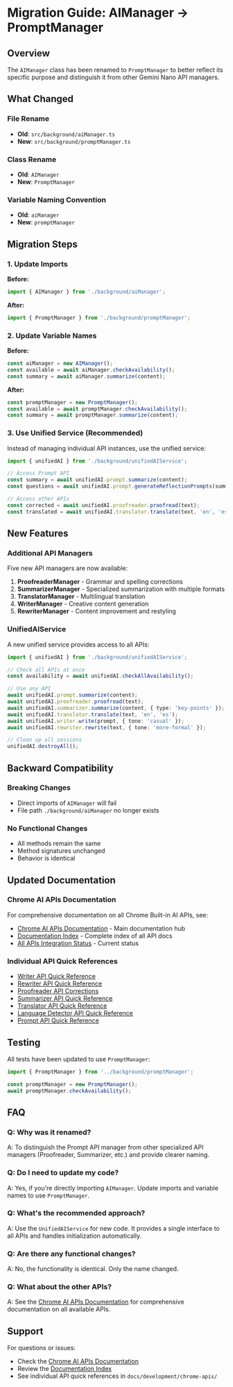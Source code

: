 # Migration Guide: AIManager → PromptManager

## Overview

The `AIManager` class has been renamed to `PromptManager` to better reflect its specific purpose and distinguish it from other Gemini Nano API managers.

## What Changed

### File Rename

- **Old**: `src/background/aiManager.ts`
- **New**: `src/background/promptManager.ts`

### Class Rename

- **Old**: `AIManager`
- **New**: `PromptManager`

### Variable Naming Convention

- **Old**: `aiManager`
- **New**: `promptManager`

## Migration Steps

### 1. Update Imports

**Before:**

```typescript
import { AIManager } from './background/aiManager';
```

**After:**

```typescript
import { PromptManager } from './background/promptManager';
```

### 2. Update Variable Names

**Before:**

```typescript
const aiManager = new AIManager();
const available = await aiManager.checkAvailability();
const summary = await aiManager.summarize(content);
```

**After:**

```typescript
const promptManager = new PromptManager();
const available = await promptManager.checkAvailability();
const summary = await promptManager.summarize(content);
```

### 3. Use Unified Service (Recommended)

Instead of managing individual API instances, use the unified service:

```typescript
import { unifiedAI } from './background/unifiedAIService';

// Access Prompt API
const summary = await unifiedAI.prompt.summarize(content);
const questions = await unifiedAI.prompt.generateReflectionPrompts(summary);

// Access other APIs
const corrected = await unifiedAI.proofreader.proofread(text);
const translated = await unifiedAI.translator.translate(text, 'en', 'es');
```

## New Features

### Additional API Managers

Five new API managers are now available:

1. **ProofreaderManager** - Grammar and spelling corrections
2. **SummarizerManager** - Specialized summarization with multiple formats
3. **TranslatorManager** - Multilingual translation
4. **WriterManager** - Creative content generation
5. **RewriterManager** - Content improvement and restyling

### UnifiedAIService

A new unified service provides access to all APIs:

```typescript
import { unifiedAI } from './background/unifiedAIService';

// Check all APIs at once
const availability = await unifiedAI.checkAllAvailability();

// Use any API
await unifiedAI.prompt.summarize(content);
await unifiedAI.proofreader.proofread(text);
await unifiedAI.summarizer.summarize(content, { type: 'key-points' });
await unifiedAI.translator.translate(text, 'en', 'es');
await unifiedAI.writer.write(prompt, { tone: 'casual' });
await unifiedAI.rewriter.rewrite(text, { tone: 'more-formal' });

// Clean up all sessions
unifiedAI.destroyAll();
```

## Backward Compatibility

### Breaking Changes

- Direct imports of `AIManager` will fail
- File path `./background/aiManager` no longer exists

### No Functional Changes

- All methods remain the same
- Method signatures unchanged
- Behavior is identical

## Updated Documentation

### Chrome AI APIs Documentation

For comprehensive documentation on all Chrome Built-in AI APIs, see:

- [Chrome AI APIs Documentation](../development/chrome-apis/README.md) - Main documentation hub
- [Documentation Index](../development/chrome-apis/INDEX.md) - Complete index of all API docs
- [All APIs Integration Status](../development/chrome-apis/ALL_APIS_INTEGRATION_STATUS.md) - Current status

### Individual API Quick References

- [Writer API Quick Reference](../development/chrome-apis/WRITER_API_QUICK_REFERENCE.md)
- [Rewriter API Quick Reference](../development/chrome-apis/REWRITER_API_QUICK_REFERENCE.md)
- [Proofreader API Corrections](../development/chrome-apis/PROOFREADER_API_CORRECTIONS.md)
- [Summarizer API Quick Reference](../development/chrome-apis/SUMMARIZER_API_QUICK_REFERENCE.md)
- [Translator API Quick Reference](../development/chrome-apis/TRANSLATOR_API_QUICK_REFERENCE.md)
- [Language Detector API Quick Reference](../development/chrome-apis/LANGUAGE_DETECTOR_API_QUICK_REFERENCE.md)
- [Prompt API Quick Reference](../development/chrome-apis/PROMPT_API_QUICK_REFERENCE.md)

## Testing

All tests have been updated to use `PromptManager`:

```typescript
import { PromptManager } from '../background/promptManager';

const promptManager = new PromptManager();
await promptManager.checkAvailability();
```

## FAQ

### Q: Why was it renamed?

A: To distinguish the Prompt API manager from other specialized API managers (Proofreader, Summarizer, etc.) and provide clearer naming.

### Q: Do I need to update my code?

A: Yes, if you're directly importing `AIManager`. Update imports and variable names to use `PromptManager`.

### Q: What's the recommended approach?

A: Use the `UnifiedAIService` for new code. It provides a single interface to all APIs and handles initialization automatically.

### Q: Are there any functional changes?

A: No, the functionality is identical. Only the name changed.

### Q: What about the other APIs?

A: See the [Chrome AI APIs Documentation](../development/chrome-apis/README.md) for comprehensive documentation on all available APIs.

## Support

For questions or issues:

- Check the [Chrome AI APIs Documentation](../development/chrome-apis/README.md)
- Review the [Documentation Index](../development/chrome-apis/INDEX.md)
- See individual API quick references in `docs/development/chrome-apis/`
